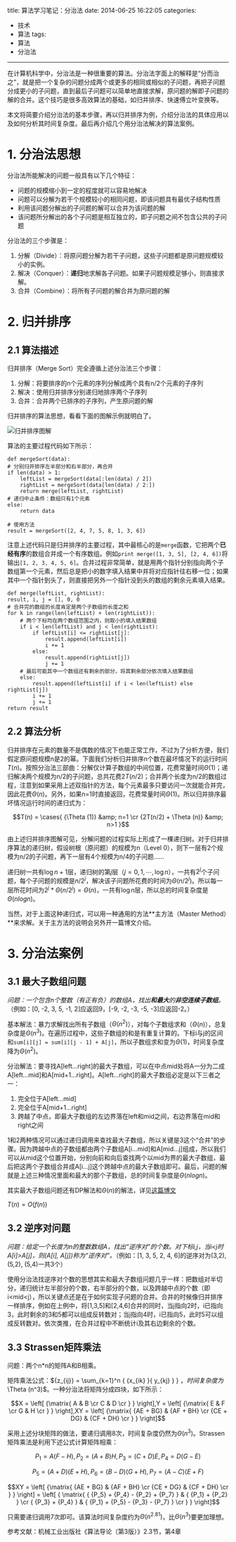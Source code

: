 title: 算法学习笔记：分治法
date: 2014-06-25 16:22:05
categories:
- 技术
- 算法
tags:
- 算法
- 分治法
---
在计算机科学中，分治法是一种很重要的算法。分治法字面上的解释是“分而治之”，就是把一个复杂的问题分成两个或更多的相同或相似的子问题，再把子问题分成更小的子问题，直到最后子问题可以简单地直接求解，原问题的解即子问题的解的合并。这个技巧是很多高效算法的基础，如归并排序、快速傅立叶变换等。

本文将简要介绍分治法的基本步骤，再以归并排序为例，介绍分治法的具体应用以及如何分析其时间复杂度。最后再介绍几个用分治法解决的算法案例。

<!-- more -->

# 1. 分治法思想

分治法所能解决的问题一般具有以下几个特征：

* 问题的规模缩小到一定的程度就可以容易地解决
* 问题可以分解为若干个规模较小的相同问题，即该问题具有最优子结构性质
* 利用该问题分解出的子问题的解可以合并为该问题的解
* 该问题所分解出的各个子问题是相互独立的，即子问题之间不包含公共的子问题

分治法的三个步骤是：

1. 分解（Divide）：将原问题分解为若干子问题，这些子问题都是原问题规模较小的实例。
2. 解决（Conquer）：**递归**地求解各子问题。如果子问题规模足够小，则直接求解。
3. 合并（Combine）：将所有子问题的解合并为原问题的解

# 2. 归并排序

## 2.1 算法描述

归并排序（Merge Sort）完全遵循上述分治法三个步骤：

1. 分解：将要排序的n个元素的序列分解成两个具有n/2个元素的子序列
2. 解决：使用归并排序分别递归地排序两个子序列
3. 合并：合并两个已排序的子序列，产生原问题的解

归并排序的算法思想，看看下面的图解示例就明白了。

![归并排序图解](http://raytaylorlin-blog.oss-cn-shenzhen.aliyuncs.com/image/algorithm/%E5%BD%92%E5%B9%B6%E6%8E%92%E5%BA%8F%E5%9B%BE%E8%A7%A3.png)

算法的主要过程代码如下所示：

    def mergeSort(data):
    # 分别归并排序左半部分和右半部分，再合并
    if len(data) > 1:
        leftList = mergeSort(data[:len(data) / 2])
        rightList = mergeSort(data[len(data) / 2:])
        return merge(leftList, rightList)
    # 递归中止条件：数组只有1个元素
    else:
        return data

    # 使用方法
    result = mergeSort([2, 4, 7, 5, 8, 1, 3, 6])

注意上述代码只是归并排序的主要过程，其中最核心的是`merge`函数，它把两个**已经有序**的数组合并成一个有序数组。例如`print merge([1, 3, 5], [2, 4, 6])`将输出`[1, 2, 3, 4, 5, 6]`。合并过程非常简单，就是用两个指针分别指向两个子数组第一个元素，然后总是把小的数字填入结果中并将对应指针往右移一位；如果其中一个指针到头了，则直接把另外一个指针没到头的数组的剩余元素填入结果。

    def merge(leftList, rightList):
    result, i, j = [], 0, 0
    # 合并完的数组的长度肯定是两个子数组的长度之和
    for k in range(len(leftList) + len(rightList)):
        # 两个下标均在两个数组范围之内，则取小的填入结果数组
        if i < len(leftList) and j < len(rightList):
            if leftList[i] <= rightList[j]:
                result.append(leftList[i])
                i += 1
            else:
                result.append(rightList[j])
                j += 1
        # 最后可能其中一个数组还有剩余的部分，将其剩余部分依次填入结果数组
        else:
            result.append(leftList[i] if i < len(leftList) else rightList[j])
            i += 1
            j += 1
    return result

## 2.2 算法分析

归并排序在元素的数量不是偶数的情况下也能正常工作，不过为了分析方便，我们假定原问题规模n是2的幂。下面我们分析归并排序n个数在最坏情况下的运行时间$T(n)$。按照分治法三部曲：分解仅计算子数组的中间位置，花费常量时间$\Theta (1)$；递归解决两个规模为n/2的子问题，总共花费$2T(n/2)$；合并两个长度为n/2的数组过程，注意到如果采用上述双指针的方法，每个元素最多只要访问一次就能合并完，因此花费$\Theta (n)$。另外，如果n=1时直接返回，花费常量时间$\Theta (1)$。所以归并排序最坏情况运行时间的递归式为：

$$T(n) = \cases{ {\Theta (1)} &amp; n=1 \cr {2T(n/2) + \Theta (n)} &amp; n>1 }$$

由上述归并排序图解可见，分解问题的过程实际上形成了一棵递归树。对于归并排序算法的递归树，假设树根（原问题）的规模为n（Level 0），则下一层有2个规模为n/2的子问题，再下一层有4个规模为n/4的子问题……

递归树一共有$\log n + 1$层，递归树的第$j$层（$j = 0,1, \cdots ,\log n$），一共有$2^j$个子问题，每个子问题的规模是$n/2^j$，解决该子问题所花费的时间为$\Theta (n/2^j)$。所以每一层所花时间为$2^j * \Theta (n/2^j) = \Theta (n)$，一共有$\log n$层，所以总的时间复杂度是$\Theta (nlogn)$。

当然，对于上面这种递归式，可以用一种通用的方法**主方法（Master Method）**来求解。关于主方法的说明会另外开一篇博文介绍。

# 3. 分治法案例

## 3.1 最大子数组问题

*问题：一个包含n个整数（有正有负）的数组A，找出**和最大**的**非空连续子数组**。*（例如：[0, -2, 3, 5, -1, 2]应返回9，[-9, -2, -3, -5, -3]应返回-2。）

基本解法：暴力求解找出所有子数组（$\Theta (n^2)$），对每个子数组求和（$\Theta (n)$），总复杂度是$\Theta (n^3)$。在遍历过程中，这些子数组的和是有重复计算的。下标i与j的区间和`sum[i][j] = sum[i][j - 1] + A[j]`，所以子数组求和变为$\Theta (1)$，时间复杂度降为$\Theta (n^2)$。

分治解法：要寻找A[left...right]的最大子数组，可以在中点mid处将A一分为二成A[left...mid]和A[mid+1...right]。A[left...right]的最大子数组必定是以下三者之一：

1. 完全位于A[left...mid]
2. 完全位于A[mid+1...right]
3. 跨越了中点，即最大子数组的左边界落在left和mid之间，右边界落在mid和right之间

1和2两种情况可以通过递归调用来查找最大子数组，所以关键是3这个“合并”的步骤。因为跨越中点的子数组都由两个子数组A[i...mid]和A[mid...j]组成，所以我们可以从mid这个位置开始，分别向前和向后查找两个以mid为界的最大子数组，最后把这两个子数组合并成A[i...j]这个跨越中点的最大子数组即可。最后，问题的解就是上述三种情况里面和最大的那个子数组，总的时间复杂度是$\Theta (nlogn)$。

其实最大子数组问题还有DP解法和$\Theta (n)$的解法，详见[这篇博文](http://www.cnblogs.com/zghaobac/p/3315719.html)

$T(n) = O(f(n))$

## 3.2 逆序对问题

*问题：给定一个长度为n的整数数组A，找出“逆序对”的个数。对下标i,j，当i&lt;j时A[i]>A[j]，则(A[i], A[j])称为“逆序对”。*（例如：[1, 3, 5, 2, 4, 6]的逆序对为(3,2), (5,2), (5,4)一共3个）

使用分治法找逆序对个数的思想其实和最大子数组问题几乎一样：把数组对半切分，递归统计左半部分的个数，右半部分的个数，以及跨越中点的个数（即i&lt;mid&lt;j），所以关键点还是在于如何实现子问题的合并。合并的时候像归并排序一样排序，例如在上例中，将[1,3,5]和[2,4,6]合并的同时，当j指向2时，i已指向3，此时剩余的3和5都可以组成反转数对；当j指向4时，i已指向5，此时5可以组成反转数对。依次类推，在合并过程中不断统计i及其右边剩余的个数。

## 3.3 Strassen矩阵乘法

问题：两个n*n的矩阵A和B相乘。

矩阵乘法公式：${z\_{ij}} = \sum\_{k=1}^n { {x\_{ik} }{ y\_{kj} } } $，时间复杂度为$\Theta (n^3)$。一种分治法将矩阵分成四块，如下所示：

$$X = \left[ {\matrix{
   A & B  \cr 
   C & D  \cr 
 } } \right],Y = \left[ {\matrix{
   E & F  \cr 
   G & H  \cr 
 } } \right],XY = \left[ {\matrix{
   {AE + BG} & {AF + BH}  \cr 
   {CE + DG} & {CF + DH}  \cr 
 } } \right]$$

采用上述分块矩阵的做法，要递归调用8次，时间复杂度仍然为$\Theta (n^3)$。Strassen矩阵乘法是利用下述公式计算矩阵相乘：

$$ {P_1} = A(F - H),{P_2} = (A + B)H,{P_3} = (C + D)E,{P_4} = D(G - E) $$

$$ {P_5} = (A + D)(E + H),{P_6} = (B - D)(G + H),{P_7} = (A - C)(E + F) $$

$$XY = \left[ {\matrix{
   {AE + BG} & {AF + BH}  \cr 
   {CE + DG} & {CF + DH}  \cr 
 } } \right] = \left[ { \matrix{
   { {P_5} + {P_4} - {P_2} + {P_7} } & { {P_1} + {P_2} }  \cr 
   { {P_3} + {P_4} } & { {P_1} + {P_5} - {P_3} - {P_7} }  \cr 
 } } \right]$$

只需要递归调用7次即可。该算法时间复杂度约为$\Theta (n^{2.81})$，比$\Theta (n^3)$要更加理想。

参考文献：机械工业出版社《算法导论（第3版）》2.3节，第4章
